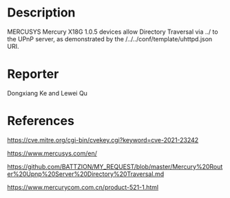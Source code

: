 # Description

MERCUSYS Mercury X18G 1.0.5 devices allow Directory Traversal via ../ to the UPnP server, as demonstrated by the /../../conf/template/uhttpd.json URI.

# Reporter

Dongxiang Ke and Lewei Qu

# References

https://cve.mitre.org/cgi-bin/cvekey.cgi?keyword=cve-2021-23242

https://www.mercusys.com/en/

https://github.com/BATTZION/MY_REQUEST/blob/master/Mercury%20Router%20Upnp%20Server%20Directory%20Traversal.md

https://www.mercurycom.com.cn/product-521-1.html


